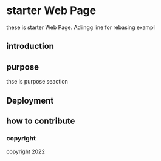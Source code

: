 # starter Web Page
these is starter Web Page. Adiingg line for rebasing exampl
## introduction
## purpose
thse is purpose seaction

## Deployment
## how to contribute

### copyright
 copyright 2022